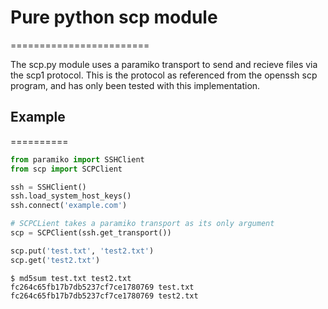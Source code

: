# Pure python scp module
========================

The scp.py module uses a paramiko transport to send and recieve files via the
scp1 protocol. This is the protocol as referenced from the openssh scp program,
and has only been tested with this implementation.


## Example
==========

```python
from paramiko import SSHClient
from scp import SCPClient

ssh = SSHClient()
ssh.load_system_host_keys()
ssh.connect('example.com')

# SCPCLient takes a paramiko transport as its only argument
scp = SCPClient(ssh.get_transport())

scp.put('test.txt', 'test2.txt')
scp.get('test2.txt')
```
    $ md5sum test.txt test2.txt
    fc264c65fb17b7db5237cf7ce1780769 test.txt
    fc264c65fb17b7db5237cf7ce1780769 test2.txt

